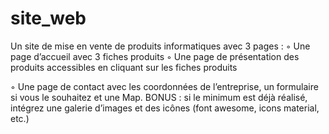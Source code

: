 # site_web

Un site de mise en vente de produits informatiques avec 3 pages :
◦ Une page d’accueil avec 3 fiches produits
◦ Une page de présentation des produits accessibles en cliquant sur les fiches produits

◦ Une page de contact avec les coordonnées de l’entreprise, un formulaire si vous le
souhaitez et une Map.
BONUS : si le minimum est déjà réalisé, intégrez une galerie d’images et des icônes
(font awesome, icons material, etc.)
